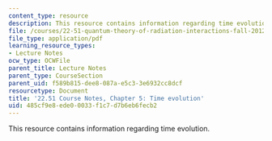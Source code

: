 ```yaml
---
content_type: resource
description: This resource contains information regarding time evolution.
file: /courses/22-51-quantum-theory-of-radiation-interactions-fall-2012/485cf9e8ede00033f1c7d7b6eb6fecb2_MIT22_51F12_Ch5.pdf
file_type: application/pdf
learning_resource_types:
- Lecture Notes
ocw_type: OCWFile
parent_title: Lecture Notes
parent_type: CourseSection
parent_uid: f589b815-dee8-087a-e5c3-3e6932cc8dcf
resourcetype: Document
title: '22.51 Course Notes, Chapter 5: Time evolution'
uid: 485cf9e8-ede0-0033-f1c7-d7b6eb6fecb2
---
```

This resource contains information regarding time evolution.

